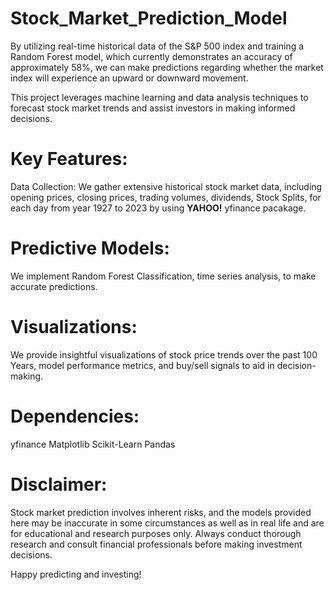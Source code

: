 # Stock_Market_Prediction_Model
 By utilizing real-time historical data of the S&amp;P 500 index and training a Random Forest model, which currently demonstrates an accuracy of approximately 58%, we can make predictions regarding whether the market index will experience an upward or downward movement.

This project leverages machine learning and data analysis techniques to forecast stock market trends and assist investors in making informed decisions.

# Key Features:

Data Collection: We gather extensive historical stock market data, including opening prices, closing prices, trading volumes, dividends, Stock Splits, for each day from year 1927 to 2023 by using **YAHOO!** yfinance pacakage.

# Predictive Models:
We implement Random Forest Classification, time series analysis, to make accurate predictions.

# Visualizations:
We provide insightful visualizations of stock price trends over the past 100 Years, model performance metrics, and buy/sell signals to aid in decision-making.

# Dependencies:
yfinance
Matplotlib
Scikit-Learn
Pandas

# Disclaimer:

Stock market prediction involves inherent risks, and the models provided here may be inaccurate in some circumstances as well as in real life and are for educational and research purposes only. Always conduct thorough research and consult financial professionals before making investment decisions.

Happy predicting and investing!
